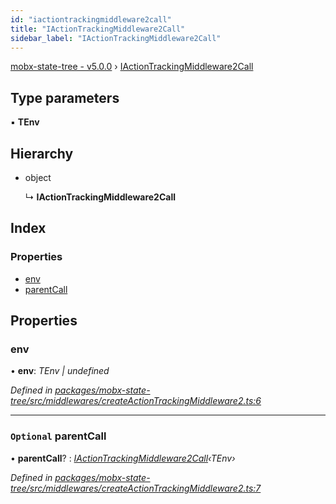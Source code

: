 ```yaml
---
id: "iactiontrackingmiddleware2call"
title: "IActionTrackingMiddleware2Call"
sidebar_label: "IActionTrackingMiddleware2Call"
---
```


[mobx-state-tree - v5.0.0](../index.md) › [IActionTrackingMiddleware2Call](iactiontrackingmiddleware2call.md)

## Type parameters

▪ **TEnv**

## Hierarchy

* object

  ↳ **IActionTrackingMiddleware2Call**

## Index

### Properties

* [env](iactiontrackingmiddleware2call.md#env)
* [parentCall](iactiontrackingmiddleware2call.md#optional-parentcall)

## Properties

###  env

• **env**: *TEnv | undefined*

*Defined in [packages/mobx-state-tree/src/middlewares/createActionTrackingMiddleware2.ts:6](https://github.com/mobxjs/mobx-state-tree/blob/5bc8e633/packages/mobx-state-tree/src/middlewares/createActionTrackingMiddleware2.ts#L6)*

___

### `Optional` parentCall

• **parentCall**? : *[IActionTrackingMiddleware2Call](iactiontrackingmiddleware2call.md)‹TEnv›*

*Defined in [packages/mobx-state-tree/src/middlewares/createActionTrackingMiddleware2.ts:7](https://github.com/mobxjs/mobx-state-tree/blob/5bc8e633/packages/mobx-state-tree/src/middlewares/createActionTrackingMiddleware2.ts#L7)*
